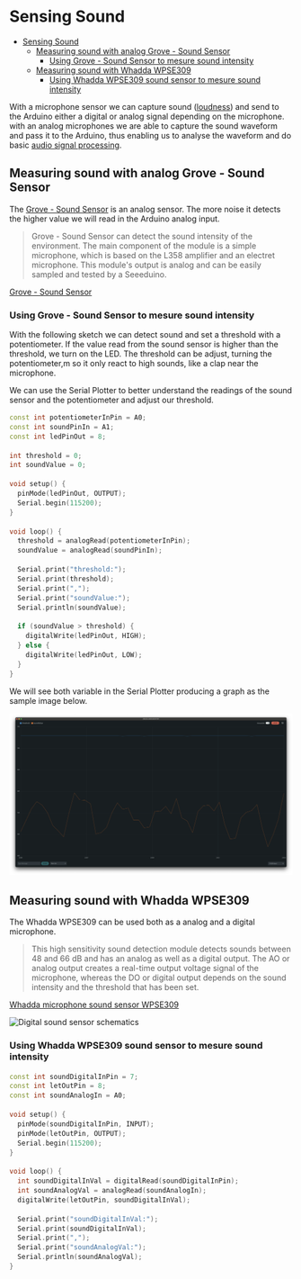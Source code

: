 # Sensing Sound

- [Sensing Sound](#sensing-sound)
  - [Measuring sound with analog Grove - Sound Sensor](#measuring-sound-with-analog-grove---sound-sensor)
    - [Using Grove - Sound Sensor to mesure sound intensity](#using-grove---sound-sensor-to-mesure-sound-intensity)
  - [Measuring sound with Whadda WPSE309](#measuring-sound-with-whadda-wpse309)
    - [Using Whadda WPSE309 sound sensor to mesure sound intensity](#using-whadda-wpse309-sound-sensor-to-mesure-sound-intensity)

With a microphone sensor we can capture sound ([loudness](https://en.wikipedia.org/wiki/Loudness)) and send to the Arduino either a digital or analog signal depending on the microphone. with an analog microphones we are able to capture the sound waveform and pass it to the Arduino, thus enabling us to analyse the waveform and do basic [audio signal processing](https://en.wikipedia.org/wiki/Audio_signal_processing).

## Measuring sound with analog Grove - Sound Sensor

The [Grove - Sound Sensor](https://wiki.seeedstudio.com/Grove-Sound_Sensor/) is an analog sensor. The more noise it detects the higher value we will read in the Arduino analog input.

> Grove - Sound Sensor can detect the sound intensity of the environment. The main component of the module is a simple microphone, which is based on the L358 amplifier and an electret microphone. This module's output is analog and can be easily sampled and tested by a Seeeduino.

[Grove - Sound Sensor](https://wiki.seeedstudio.com/Grove-Sound_Sensor/)

### Using Grove - Sound Sensor to mesure sound intensity

With the following sketch we can detect sound and set a threshold with a potentiometer. If the value read from the sound sensor is higher than the threshold, we turn on the LED. The threshold can be adjust, turning the potentiometer,m so it only react to high sounds, like a clap near the microphone.

We can use the Serial Plotter to better understand the readings of the sound sensor and the potentiometer and adjust our threshold.

```c++
const int potentiometerInPin = A0;
const int soundPinIn = A1;
const int ledPinOut = 8;

int threshold = 0;
int soundValue = 0;

void setup() {
  pinMode(ledPinOut, OUTPUT);
  Serial.begin(115200);
}

void loop() {
  threshold = analogRead(potentiometerInPin);
  soundValue = analogRead(soundPinIn);

  Serial.print("threshold:");
  Serial.print(threshold);
  Serial.print(",");
  Serial.print("soundValue:");
  Serial.println(soundValue);

  if (soundValue > threshold) {
    digitalWrite(ledPinOut, HIGH);
  } else {
    digitalWrite(ledPinOut, LOW);
  }
}
```

We will see both variable in the Serial Plotter producing a graph as the sample image below.

![Serial Plotter reading sound sensor and potentiometer](../images/serial_plotter_sound_potentiometer.png "Serial Plotter reading sound sensor and potentiometer")

## Measuring sound with Whadda WPSE309

The Whadda WPSE309 can be used both as a analog and a digital microphone.

> This high sensitivity sound detection module detects sounds between 48 and 66 dB and has an analog as well as a digital output.
> The AO or analog output creates a real-time output voltage signal of the microphone, whereas the DO or digital output depends on the sound intensity and the threshold that has been set.

[Whadda microphone sound sensor WPSE309](https://whadda.com/product/microphone-sound-sensor-module-wpse309/)

![Digital sound sensor schematics](https://github.com/futureshocked/ArduinoSbSGettingStarted/blob/master/Schematics/0560%20-%20Analog%20and%20digital%20microphone/0560%20-%20Digital%20sound%20sensor.png?raw=true "Digital sound sensor schematics")

### Using Whadda WPSE309 sound sensor to mesure sound intensity

```c++
const int soundDigitalInPin = 7;
const int letOutPin = 8;
const int soundAnalogIn = A0;

void setup() {
  pinMode(soundDigitalInPin, INPUT);
  pinMode(letOutPin, OUTPUT);
  Serial.begin(115200);
}

void loop() {
  int soundDigitalInVal = digitalRead(soundDigitalInPin);
  int soundAnalogVal = analogRead(soundAnalogIn);
  digitalWrite(letOutPin, soundDigitalInVal);

  Serial.print("soundDigitalInVal:");
  Serial.print(soundDigitalInVal);
  Serial.print(",");
  Serial.print("soundAnalogVal:");
  Serial.println(soundAnalogVal);
}
```
